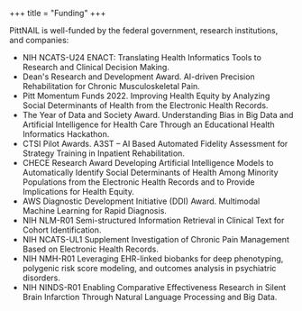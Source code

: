 +++
title = "Funding"
+++

PittNAIL is well-funded by the federal government, research institutions, and companies:

- NIH NCATS-U24 ENACT: Translating Health Informatics Tools to Research and Clinical Decision
  Making.
- Dean's Research and Development Award. AI-driven Precision Rehabilitation for Chronic
  Musculoskeletal Pain.
- Pitt Momentum Funds 2022. Improving Health Equity by Analyzing Social Determinants of Health from
  the Electronic Health Records.
- The Year of Data and Society Award. Understanding Bias in Big Data and Artificial Intelligence for
  Health Care Through an Educational Health Informatics Hackathon.
- CTSI Pilot Awards. A3ST – AI Based Automated Fidelity Assessment for Strategy Training in
  Inpatient Rehabilitation.
- CHECE Research Award Developing Artificial Intelligence Models to Automatically Identify Social
  Determinants of Health Among Minority Populations from the Electronic Health Records and to
  Provide Implications for Health Equity.
- AWS Diagnostic Development Initiative (DDI) Award. Multimodal Machine Learning for Rapid
  Diagnosis.
- NIH NLM-R01 Semi-structured Information Retrieval in Clinical Text for Cohort Identification.
- NIH NCATS-UL1 Supplement Investigation of Chronic Pain Management Based on Electronic Health
  Records.
- NIH NMH-R01 Leveraging EHR-linked biobanks for deep phenotyping, polygenic risk score modeling,
  and outcomes analysis in psychiatric disorders.
- NIH NINDS-R01 Enabling Comparative Effectiveness Research in Silent Brain Infarction Through
  Natural Language Processing and Big Data.
